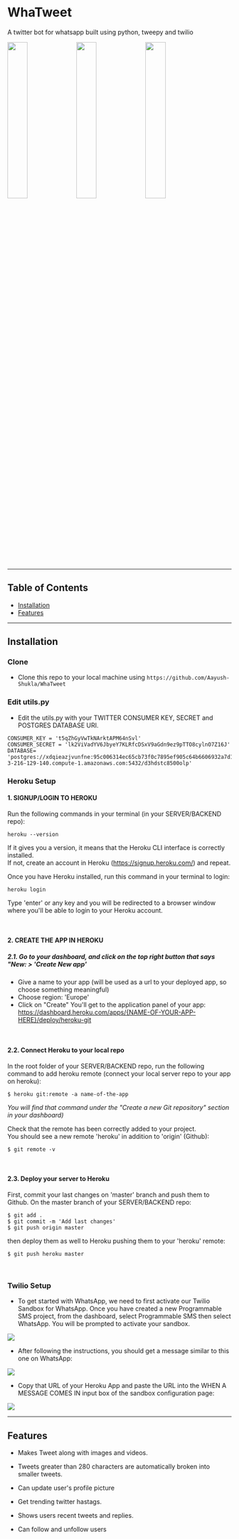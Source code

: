 # WhaTweet

A twitter bot for whatsapp built using python, tweepy and twilio



<p float="left">
<img src="https://i.imgur.com/qXDnavE.png" width=30%>

<img src="https://i.imgur.com/ZaLd0yP.png" width=30%>

<img src="https://i.imgur.com/Wv8mh8f.png" width=30%>
</p>

---

## Table of Contents 

- [Installation](#installation)
- [Features](#features)

---

## Installation

### Clone

- Clone this repo to your local machine using `https://github.com/Aayush-Shukla/WhaTweet`

### Edit utils.py

- Edit the utils.py with your TWITTER CONSUMER KEY, SECRET and POSTGRES DATABASE URI.

```
CONSUMER_KEY = 't5qZhGyVwTkNArktAPM64nSvl'
CONSUMER_SECRET = 'lk2ViVadYV6JbyeY7KLRfcDSxV9aGdn9ez9pTTO8cylnO7Z16J'
DATABASE= 'postgres://xdqieazjvunfne:95c006314ec65cb73f0c7895ef905c64b6606932a7d13cbcab22cb7bdf7a0c0d@ec2-3-216-129-140.compute-1.amazonaws.com:5432/d3hdstc8500olp'
```

### Heroku Setup

#### 1. SIGNUP/LOGIN TO HEROKU
Run the following commands in your terminal (in your SERVER/BACKEND repo):
```
heroku --version
```
If it gives you a version, it means that the Heroku CLI interface is correctly installed.   
If not, create an account in Heroku (https://signup.heroku.com/) and repeat.

Once you have Heroku installed, run this command in your terminal to login:
```
heroku login
```
Type 'enter' or any key and you will be redirected to a browser window where you'll be able to login to your Heroku account.

&nbsp;
&nbsp;

#### 2. CREATE THE APP IN HEROKU
##### 2.1. Go to your dashboard, and click on the top right button that says "New: > 'Create New app'

* Give a name to your app (will be used as a url to your deployed app, so choose something meaningful)
* Choose region: 'Europe'
* Click on "Create"
You'll get to the application panel of your app: https://dashboard.heroku.com/apps/{NAME-OF-YOUR-APP-HERE}/deploy/heroku-git

&nbsp;

#### 2.2. Connect Heroku to your local repo
In the root folder of your SERVER/BACKEND repo, run the following command to add heroku remote (connect your local server repo to your app on heroku):   
```
$ heroku git:remote -a name-of-the-app
 ```
 _You will find that command under the "Create a new Git repository" section in your dashboard)_
 
Check that the remote has been correctly added to your project.    
You should see a new remote 'heroku' in addition to 'origin' (Github):
 ```
$ git remote -v
```
&nbsp;

#### 2.3. Deploy your server to Heroku

First, commit your last changes on 'master' branch and push them to Github.
On the master branch of your SERVER/BACKEND repo:
```
$ git add .
$ git commit -m 'Add last changes'
$ git push origin master
```

then deploy them as well to Heroku pushing them to your 'heroku' remote:
```
$ git push heroku master
```

&nbsp;
&nbsp;


### Twilio Setup

- To get started with WhatsApp, we need to first activate our Twilio Sandbox for WhatsApp. 
Once you have created a new Programmable SMS project, from the dashboard, select Programmable SMS then select WhatsApp. 
You will be prompted to activate your sandbox.

<img src="https://twilio-cms-prod.s3.amazonaws.com/images/g_SKIwL27hF3KB1jDDndfORnUxbZ3LR1OVnyP4k5wzsi2.width-1000.png">

- After following the instructions, you should get a message similar to this one on WhatsApp:

<img src="https://twilio-cms-prod.s3.amazonaws.com/images/8moM1Q8Omqkq12Xilf80qoMOM0DE-V3VNOSpsoEVI10cp.width-1000.png">

- Copy that URL of your Heroku App and  paste the URL into the WHEN A MESSAGE COMES IN input box of the sandbox configuration page:

<img src="https://twilio-cms-prod.s3.amazonaws.com/images/94aERB_6NAAEVqij3cQwRUwOe8cvSU_kaTvwDPCHvcAoq.width-1000.png">

---

## Features

- Makes Tweet along with images and videos.

- Tweets greater than 280 characters are automatically broken into smaller tweets.

- Can update user's profile picture

- Get trending twitter hastags.

- Shows users recent tweets and replies.

- Can follow and unfollow users
